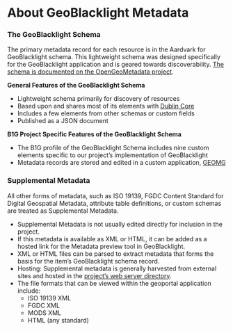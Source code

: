 # About GeoBlacklight Metadata

### The GeoBlacklight Schema
The primary metadata record for each resource is in the Aardvark for GeoBlacklight schema. This lightweight schema was designed specifically for the GeoBlacklight application and is geared towards discoverability. [The schema is documented on the OpenGeoMetadata project](https://opengeometadata.github.io/aardvark/aardvarkMetadata.html).

**General Features of the GeoBlacklight Schema**
- Lightweight schema primarily for discovery of resources
- Based upon and shares most of its elements with [Dublin Core](http://dublincore.org/documents/dcmi-terms/)
- Includes a few elements from other schemas or custom fields
- Published as a JSON document

**B1G Project Specific Features of the GeoBlacklight Schema**
- The B1G profile of the GeoBlacklight Schema includes nine custom elements specific to our project’s implementation of GeoBlacklight
- Metadata records are stored and edited in a custom application, [GEOMG](https://github.com/BTAA-Geospatial-Data-Project/geomg)


### Supplemental Metadata
All other forms of metadata, such as ISO 19139, FGDC Content Standard for Digital Geospatial Metadata, attribute table definitions, or custom schemas are treated as Supplemental Metadata.
- Supplemental Metadata is not usually edited directly for inclusion in the project.
- If this metadata is available as XML or HTML, it can be added as a hosted link for the Metadata preview tool in GeoBlacklight.
- XML or HTML files can be parsed to extract metadata that forms the basis for the item’s GeoBlacklight schema record.
- Hosting: Supplemental metadata is generally harvested from external sites and hosted in the [project’s web server directory](http://btaagdp.org/metadata/). 
- The file formats that can be viewed within the geoportal application include:
    - ISO 19139 XML
    - FGDC XML
    - MODS XML
    - HTML (any standard)

